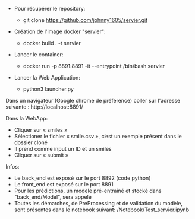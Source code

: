 - Pour récupérer le repository:
	- git clone https://github.com/johnny1605/servier.git



- Création de l'image docker "servier":
	- docker build . -t servier



- Lancer le container:
	- docker run -p 8891:8891 -it --entrypoint /bin/bash servier



- Lancer la Web Application:
	- python3 launcher.py



Dans un navigateur (Google chrome de préférence) coller sur l'adresse suivante : http://localhost:8891/ 



Dans la WebApp: 
- Cliquer sur « smiles »
- Sélectioner le fichier « smile.csv », c’est un exemple présent dans le dossier cloné
- Il prend comme input un ID et un smiles
- Cliquer sur « submit »




Infos:
- Le back_end est exposé sur le port 8892 (code python)
- Le front_end est exposé sur le port 8891
- Pour les prédictions, un modèle pré-entrainé et stocké dans "back_end/Model", sera appelé
- Toutes les démarches, de PreProcessing et de validation du modèle, sont présentes dans le notebook suivant: /Notebook/Test_servier.ipynb
